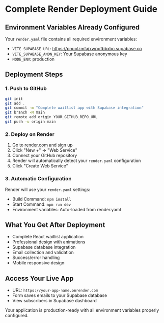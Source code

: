 # Complete Render Deployment Guide

## Environment Variables Already Configured

Your `render.yaml` file contains all required environment variables:
- `VITE_SUPABASE_URL`: https://pnuolzmfajxwpofbbxbo.supabase.co
- `VITE_SUPABASE_ANON_KEY`: Your Supabase anonymous key
- `NODE_ENV`: production

## Deployment Steps

### 1. Push to GitHub
```bash
git init
git add .
git commit -m "Complete waitlist app with Supabase integration"
git branch -M main
git remote add origin YOUR_GITHUB_REPO_URL
git push -u origin main
```

### 2. Deploy on Render
1. Go to [render.com](https://render.com) and sign up
2. Click "New +" → "Web Service"
3. Connect your GitHub repository
4. Render will automatically detect your `render.yaml` configuration
5. Click "Create Web Service"

### 3. Automatic Configuration
Render will use your `render.yaml` settings:
- Build Command: `npm install`
- Start Command: `npm run dev`
- Environment variables: Auto-loaded from render.yaml

## What You Get After Deployment

- Complete React waitlist application
- Professional design with animations
- Supabase database integration
- Email collection and validation
- Success/error handling
- Mobile responsive design

## Access Your Live App
- URL: `https://your-app-name.onrender.com`
- Form saves emails to your Supabase database
- View subscribers in Supabase dashboard

Your application is production-ready with all environment variables properly configured.